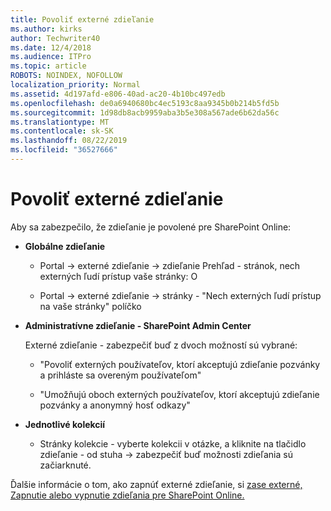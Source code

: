 ```yaml
---
title: Povoliť externé zdieľanie
ms.author: kirks
author: Techwriter40
ms.date: 12/4/2018
ms.audience: ITPro
ms.topic: article
ROBOTS: NOINDEX, NOFOLLOW
localization_priority: Normal
ms.assetid: 4d197afd-e806-40ad-ac20-4b10bc497edb
ms.openlocfilehash: de0a6940680bc4ec5193c8aa9345b0b214b5fd5b
ms.sourcegitcommit: 1d98db8acb9959aba3b5e308a567ade6b62da56c
ms.translationtype: MT
ms.contentlocale: sk-SK
ms.lasthandoff: 08/22/2019
ms.locfileid: "36527666"
---
```

# <a name="enable-external-sharing"></a>Povoliť externé zdieľanie

 Aby sa zabezpečilo, že zdieľanie je povolené pre SharePoint Online:
  
- **Globálne zdieľanie**
    
  - Portal -\> externé zdieľanie -\> zdieľanie Prehľad - stránok, nech externých ľudí prístup vaše stránky: O
    
  - Portal -\> externé zdieľanie -\> stránky - "Nech externých ľudí prístup na vaše stránky" políčko
    
- **Administratívne zdieľanie - SharePoint Admin Center**
    
    Externé zdieľanie - zabezpečiť buď z dvoch možností sú vybrané:
    
  - "Povoliť externých používateľov, ktorí akceptujú zdieľanie pozvánky a prihláste sa overeným používateľom"
    
  - "Umožňujú oboch externých používateľov, ktorí akceptujú zdieľanie pozvánky a anonymný hosť odkazy"
    
- **Jednotlivé kolekcií**
    
  - Stránky kolekcie - vyberte kolekcii v otázke, a kliknite na tlačidlo zdieľanie - od stuha -\> zabezpečiť buď možnosti zdieľania sú začiarknuté.
    
Ďalšie informácie o tom, ako zapnúť externé zdieľanie, si [zase externé, Zapnutie alebo vypnutie zdieľania pre SharePoint Online.](https://go.microsoft.com/fwlink/?linkid=2047681&amp;clcid=0x409)
  

